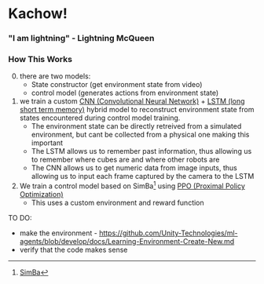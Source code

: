 # Kachow!
### "I am lightning" - Lightning McQueen

### How This Works
0) there are two models:
   - State constructor (get environment state from video)
   - control model (generates actions from environment state)
2) we train a custom [CNN (Convolutional Neural Network)](https://en.wikipedia.org/wiki/Convolutional_neural_network) + [LSTM (long short term memory)](https://en.wikipedia.org/wiki/Long_short-term_memory) hybrid model to reconstruct environment state from states encountered during control model training.
   - The environment state can be directly retreived from a simulated environment, but cant be collected from a physical one making this important
   - The LSTM allows us to remember past information, thus allowing us to remember where cubes are and where other robots are
   - The CNN allows us to get numeric data from image inputs, thus allowing us to input each frame captured by the camera to the LSTM
3) We train a control model based on SimBa[^1] using [PPO (Proximal Policy Optimization)](https://en.wikipedia.org/wiki/Proximal_policy_optimization)
   - This uses a custom environment and reward function

  TO DO:
   - make the environment
    - https://github.com/Unity-Technologies/ml-agents/blob/develop/docs/Learning-Environment-Create-New.md
   - verify that the code makes sense

 [^1]: [SimBa](https://arxiv.org/pdf/2410.09754)
 [^2]: [DIFFERENTIAL TRANSFORMER](https://arxiv.org/pdf/2410.05258)
 [^3]: [Decision Transformer](https://arxiv.org/pdf/2106.01345)
 [^4]: [Memory and Attention in Deep Learning](https://arxiv.org/pdf/2107.01390)
 [^5]: [Learning to Track with Object Permanence](https://openaccess.thecvf.com/content/ICCV2021/papers/Tokmakov_Learning_To_Track_With_Object_Permanence_ICCV_2021_paper.pdf)
 [^6]: [Learning Object Permanence from Video](https://www.ecva.net/papers/eccv_2020/papers_ECCV/papers/123610035.pdf)
 [^7]: [MambaOut RIP kobe](https://arxiv.org/pdf/2405.07992)
 [^8]: [ViViT](https://arxiv.org/pdf/2103.15691)
 [^9]: [SMART: SELF-SUPERVISED MULTI-TASK PRETRAIN-ING WITH CONTROL TRANSFORMERS](https://arxiv.org/pdf/2301.09816)
